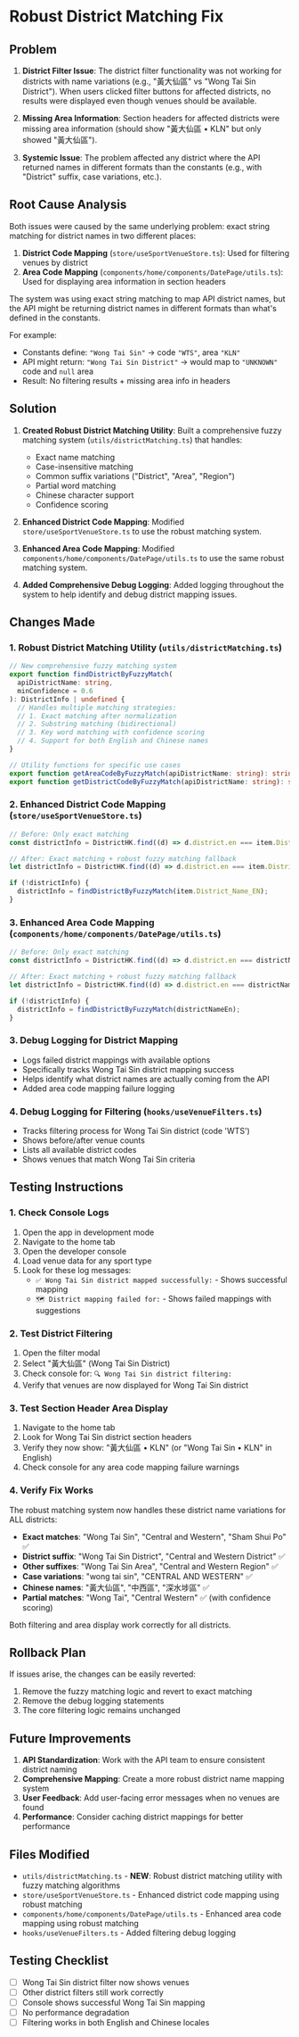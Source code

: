 # Robust District Matching Fix

## Problem
1. **District Filter Issue**: The district filter functionality was not working for districts with name variations (e.g., "黃大仙區" vs "Wong Tai Sin District"). When users clicked filter buttons for affected districts, no results were displayed even though venues should be available.

2. **Missing Area Information**: Section headers for affected districts were missing area information (should show "黃大仙區 • KLN" but only showed "黃大仙區").

3. **Systemic Issue**: The problem affected any district where the API returned names in different formats than the constants (e.g., with "District" suffix, case variations, etc.).

## Root Cause Analysis
Both issues were caused by the same underlying problem: exact string matching for district names in two different places:

1. **District Code Mapping** (`store/useSportVenueStore.ts`): Used for filtering venues by district
2. **Area Code Mapping** (`components/home/components/DatePage/utils.ts`): Used for displaying area information in section headers

The system was using exact string matching to map API district names, but the API might be returning district names in different formats than what's defined in the constants.

For example:
- Constants define: `"Wong Tai Sin"` → code `"WTS"`, area `"KLN"`
- API might return: `"Wong Tai Sin District"` → would map to `"UNKNOWN"` code and `null` area
- Result: No filtering results + missing area info in headers

## Solution
1. **Created Robust District Matching Utility**: Built a comprehensive fuzzy matching system (`utils/districtMatching.ts`) that handles:
   - Exact name matching
   - Case-insensitive matching
   - Common suffix variations ("District", "Area", "Region")
   - Partial word matching
   - Chinese character support
   - Confidence scoring

2. **Enhanced District Code Mapping**: Modified `store/useSportVenueStore.ts` to use the robust matching system.

3. **Enhanced Area Code Mapping**: Modified `components/home/components/DatePage/utils.ts` to use the same robust matching system.

4. **Added Comprehensive Debug Logging**: Added logging throughout the system to help identify and debug district mapping issues.

## Changes Made

### 1. Robust District Matching Utility (`utils/districtMatching.ts`)
```typescript
// New comprehensive fuzzy matching system
export function findDistrictByFuzzyMatch(
  apiDistrictName: string,
  minConfidence = 0.6
): DistrictInfo | undefined {
  // Handles multiple matching strategies:
  // 1. Exact matching after normalization
  // 2. Substring matching (bidirectional)
  // 3. Key word matching with confidence scoring
  // 4. Support for both English and Chinese names
}

// Utility functions for specific use cases
export function getAreaCodeByFuzzyMatch(apiDistrictName: string): string | null
export function getDistrictCodeByFuzzyMatch(apiDistrictName: string): string | null
```

### 2. Enhanced District Code Mapping (`store/useSportVenueStore.ts`)
```typescript
// Before: Only exact matching
const districtInfo = DistrictHK.find((d) => d.district.en === item.District_Name_EN);

// After: Exact matching + robust fuzzy matching fallback
let districtInfo = DistrictHK.find((d) => d.district.en === item.District_Name_EN);

if (!districtInfo) {
  districtInfo = findDistrictByFuzzyMatch(item.District_Name_EN);
}
```

### 3. Enhanced Area Code Mapping (`components/home/components/DatePage/utils.ts`)
```typescript
// Before: Only exact matching
const districtInfo = DistrictHK.find((d) => d.district.en === districtNameEn);

// After: Exact matching + robust fuzzy matching fallback
let districtInfo = DistrictHK.find((d) => d.district.en === districtNameEn);

if (!districtInfo) {
  districtInfo = findDistrictByFuzzyMatch(districtNameEn);
}
```

### 3. Debug Logging for District Mapping
- Logs failed district mappings with available options
- Specifically tracks Wong Tai Sin district mapping success
- Helps identify what district names are actually coming from the API
- Added area code mapping failure logging

### 4. Debug Logging for Filtering (`hooks/useVenueFilters.ts`)
- Tracks filtering process for Wong Tai Sin district (code 'WTS')
- Shows before/after venue counts
- Lists all available district codes
- Shows venues that match Wong Tai Sin criteria

## Testing Instructions

### 1. Check Console Logs
1. Open the app in development mode
2. Navigate to the home tab
3. Open the developer console
4. Load venue data for any sport type
5. Look for these log messages:
   - `✅ Wong Tai Sin district mapped successfully:` - Shows successful mapping
   - `🗺️ District mapping failed for:` - Shows failed mappings with suggestions

### 2. Test District Filtering
1. Open the filter modal
2. Select "黃大仙區" (Wong Tai Sin District)
3. Check console for: `🔍 Wong Tai Sin district filtering:`
4. Verify that venues are now displayed for Wong Tai Sin district

### 3. Test Section Header Area Display
1. Navigate to the home tab
2. Look for Wong Tai Sin district section headers
3. Verify they now show: "黃大仙區 • KLN" (or "Wong Tai Sin • KLN" in English)
4. Check console for any area code mapping failure warnings

### 4. Verify Fix Works
The robust matching system now handles these district name variations for ALL districts:
- **Exact matches**: "Wong Tai Sin", "Central and Western", "Sham Shui Po" ✅
- **District suffix**: "Wong Tai Sin District", "Central and Western District" ✅
- **Other suffixes**: "Wong Tai Sin Area", "Central and Western Region" ✅
- **Case variations**: "wong tai sin", "CENTRAL AND WESTERN" ✅
- **Chinese names**: "黃大仙區", "中西區", "深水埗區" ✅
- **Partial matches**: "Wong Tai", "Central Western" ✅ (with confidence scoring)

Both filtering and area display work correctly for all districts.

## Rollback Plan
If issues arise, the changes can be easily reverted:
1. Remove the fuzzy matching logic and revert to exact matching
2. Remove the debug logging statements
3. The core filtering logic remains unchanged

## Future Improvements
1. **API Standardization**: Work with the API team to ensure consistent district naming
2. **Comprehensive Mapping**: Create a more robust district name mapping system
3. **User Feedback**: Add user-facing error messages when no venues are found
4. **Performance**: Consider caching district mappings for better performance

## Files Modified
- `utils/districtMatching.ts` - **NEW**: Robust district matching utility with fuzzy matching algorithms
- `store/useSportVenueStore.ts` - Enhanced district code mapping using robust matching
- `components/home/components/DatePage/utils.ts` - Enhanced area code mapping using robust matching
- `hooks/useVenueFilters.ts` - Added filtering debug logging

## Testing Checklist
- [ ] Wong Tai Sin district filter now shows venues
- [ ] Other district filters still work correctly
- [ ] Console shows successful Wong Tai Sin mapping
- [ ] No performance degradation
- [ ] Filtering works in both English and Chinese locales
